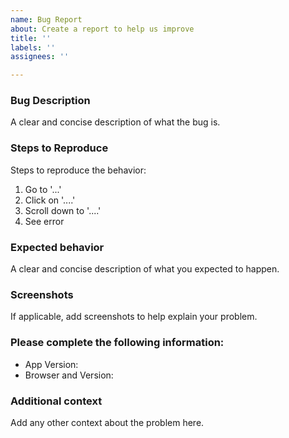 ```yaml
---
name: Bug Report
about: Create a report to help us improve
title: ''
labels: ''
assignees: ''

---
```


### Bug Description

A clear and concise description of what the bug is.


### Steps to Reproduce

Steps to reproduce the behavior:
1. Go to '...'
2. Click on '....'
3. Scroll down to '....'
4. See error


### Expected behavior

A clear and concise description of what you expected to happen.


### Screenshots

If applicable, add screenshots to help explain your problem.


### Please complete the following information:

- App Version:
- Browser and Version:


### Additional context

Add any other context about the problem here.
